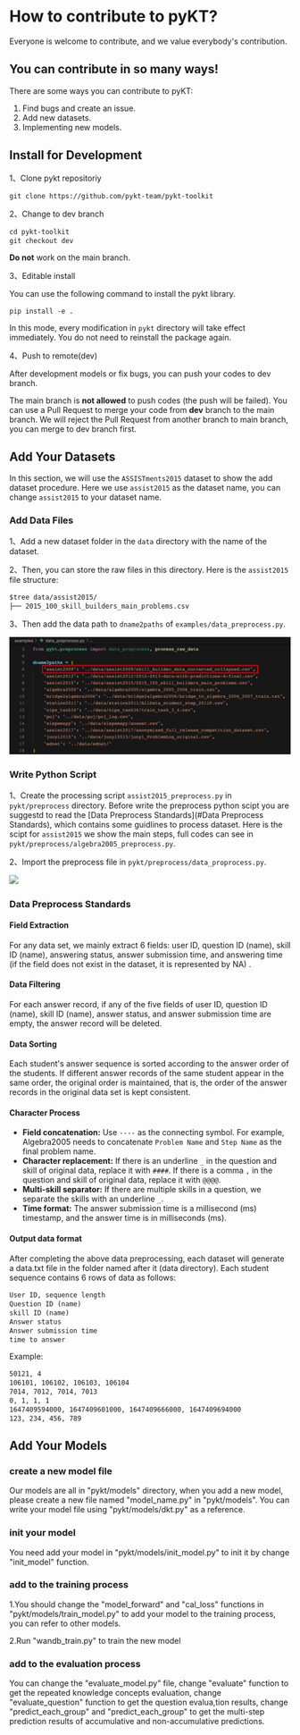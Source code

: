 # How to contribute to pyKT?
Everyone is welcome to contribute, and we value everybody's contribution.


## You can contribute in so many ways!
There are some ways you can contribute to pyKT:
1. Find bugs and create an issue.
2. Add new datasets.
3. Implementing new models.

## Install for Development
1、Clone pykt repositoriy

```shell
git clone https://github.com/pykt-team/pykt-toolkit
```

2、Change to dev branch 

```shell
cd pykt-toolkit
git checkout dev
```

**Do not** work on the main branch.

3、Editable install

You can use the following command to install the pykt library. 

```shell
pip install -e .
```
In this mode, every modification in `pykt` directory will take effect immediately. You do not need to reinstall the package again. 

4、Push to remote(dev)

After development models or fix bugs, you can push your codes to dev branch. 


The main branch is **not allowed** to push codes (the push will be failed). You can use a Pull Request to merge your code from **dev** branch to the main branch. We will reject the Pull Request from another branch to main branch, you can merge to dev branch first.



## Add Your Datasets

In this section, we will use the `ASSISTments2015` dataset to show the add dataset procedure. Here we use `assist2015` as the dataset name, you can change `assist2015` to your dataset name.

### Add Data Files
1、Add a new dataset folder in the `data` directory with the name of the dataset. 

2、Then, you can store the raw files in this directory. Here is the `assist2015` file structure:

```shell
$tree data/assist2015/
├── 2015_100_skill_builders_main_problems.csv
```

3、Then add the data path to `dname2paths` of `examples/data_preprocess.py`.

![](../pics/dataset-add_data_path.jpg)

### Write Python Script

1、Create the processing script `assist2015_preprocess.py` in `pykt/preprocess` directory. Before write the preprocess python scipt you are suggestd to  read the [Data Preprocess Standards](#Data Preprocess Standards), which contains some guidlines to process dataset. Here is the scipt for `assist2015` we show the main steps, full codes can see in `pykt/preprocess/algebra2005_preprocess.py`.

<!-- 
```python
import pandas as pd
from pykt.utils import write_txt, change2timestamp, replace_text

def read_data_from_csv(read_file, write_file):
    # load the original data
    df = pd.read_table(read_file, encoding = "utf-8", dtype=str, low_memory=False)
    df["Problem Name"] = df["Problem Name"].apply(replace_text)
    df["Step Name"] = df["Step Name"].apply(replace_text)
    df["Questions"] = df.apply(lambda x:f"{x['Problem Name']}----{x['Step Name']}",axis=1)
    

    df["index"] = range(df.shape[0])
    df = df.dropna(subset=["Anon Student Id", "Questions", "KC(Default)", "First Transaction Time", "Correct First Attempt"])
    df = df[df["Correct First Attempt"].isin([str(0),str(1)])]#keep the interaction which response in [0,1]
    df = df[["index", "Anon Student Id", "Questions", "KC(Default)", "First Transaction Time", "Correct First Attempt"]]
    df["KC(Default)"] = df["KC(Default)"].apply(replace_text)

    data = []
    ui_df = df.groupby(['Anon Student Id'], sort=False)

    for ui in ui_df:
        u, curdf = ui[0], ui[1]
        curdf.loc[:, "First Transaction Time"] = curdf.loc[:, "First Transaction Time"].apply(lambda t: change2timestamp(t))
        curdf = curdf.sort_values(by=["First Transaction Time", "index"])
        curdf["First Transaction Time"] = curdf["First Transaction Time"].astype(str)

        seq_skills = [x.replace("~~", "_") for x in curdf["KC(Default)"].values]
        seq_ans = curdf["Correct First Attempt"].values
        seq_start_time = curdf["First Transaction Time"].values
        seq_problems = curdf["Questions"].values
        seq_len = len(seq_ans)
        seq_use_time = ["NA"]
        
        data.append(
            [[u, str(seq_len)], seq_problems, seq_skills, seq_ans, seq_start_time, seq_use_time])

    write_txt(write_file, data)
``` -->

2、Import the preprocess file in `pykt/preprocess/data_proprocess.py`.


![](../pics/dataset-import.jpg)



### Data Preprocess Standards
#### Field Extraction

For any data set, we mainly extract 6 fields: user ID, question ID (name), skill ID (name), answering status, answer submission time, and answering time (if the field does not exist in the dataset, it is represented by NA) .

#### Data Filtering

For each answer record, if any of the five fields of user ID, question ID (name), skill ID (name), answer status, and answer submission time are empty, the answer record will be deleted.

#### Data Sorting

Each student's answer sequence is sorted according to the answer order of the students. If different answer records of the same student appear in the same order, the original order is maintained, that is, the order of the answer records in the original data set is kept consistent.

#### Character Process

- **Field concatenation:** Use `----` as the connecting symbol. For example, Algebra2005 needs to concatenate `Problem Name` and `Step Name` as the final problem name.
- **Character replacement:** If there is an underline `_` in the question and skill of original data, replace it with `####`. If there is a comma `,` in the question and skill of original data, replace it with `@@@@`.
- **Multi-skill separator:** If there are multiple skills in a question, we separate the skills with an underline `_`.
- **Time format:** The answer submission time is a millisecond (ms) timestamp, and the answer time is in milliseconds (ms).

#### Output data format

After completing the above data preprocessing, each dataset will generate a data.txt file in the folder named after it (data directory). Each student sequence contains 6 rows of data as follows:

```
User ID, sequence length
Question ID (name)
skill ID (name)
Answer status
Answer submission time
time to answer
```

Example:

```
50121, 4 
106101, 106102, 106103, 106104 
7014, 7012, 7014, 7013 
0, 1, 1, 1 
1647409594000, 1647409601000, 1647409666000, 1647409694000 
123, 234, 456, 789 
```


## Add Your Models

### create a new model file
Our models are all in "pykt/models" directory, when you add a new model, please create a new file named "model_name.py" in "pykt/models". 
You can write your model file using "pykt/models/dkt.py" as a reference.

### init your model
You need add your model in "pykt/models/init_model.py" to init it by change "init_model" function.

### add to the training process

1.You should change the "model_forward" and "cal_loss" functions in "pykt/models/train_model.py" to add your model to the training process, you can refer to other models.

2.Run "wandb_train.py" to train the new model

### add to the evaluation  process
You can change the "evaluate_model.py" file, change "evaluate" function to get the repeated knowledge concepts evaluation,  change "evaluate_question" function to get the question evalua,tion results, change "predict_each_group" and "predict_each_group" to get the multi-step prediction results of accumulative and non-accumulative predictions.
